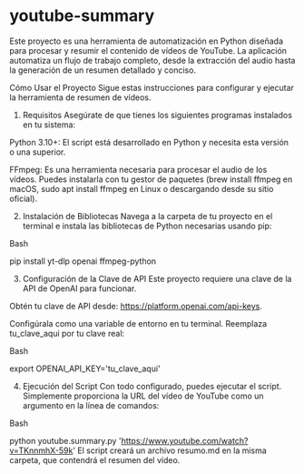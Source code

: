# youtube-summary
Este proyecto es una herramienta de automatización en Python diseñada para procesar y resumir el contenido de vídeos de YouTube. La aplicación automatiza un flujo de trabajo completo, desde la extracción del audio hasta la generación de un resumen detallado y conciso.


Cómo Usar el Proyecto
Sigue estas instrucciones para configurar y ejecutar la herramienta de resumen de vídeos.

1. Requisitos
Asegúrate de que tienes los siguientes programas instalados en tu sistema:

Python 3.10+: El script está desarrollado en Python y necesita esta versión o una superior.

FFmpeg: Es una herramienta necesaria para procesar el audio de los vídeos. Puedes instalarla con tu gestor de paquetes (brew install ffmpeg en macOS, sudo apt install ffmpeg en Linux o descargando desde su sitio oficial).

2. Instalación de Bibliotecas
Navega a la carpeta de tu proyecto en el terminal e instala las bibliotecas de Python necesarias usando pip:

Bash

pip install yt-dlp openai ffmpeg-python

3. Configuración de la Clave de API
Este proyecto requiere una clave de la API de OpenAI para funcionar.

Obtén tu clave de API desde: https://platform.openai.com/api-keys.

Configúrala como una variable de entorno en tu terminal. Reemplaza tu_clave_aqui por tu clave real:

Bash

export OPENAI_API_KEY='tu_clave_aqui'


4. Ejecución del Script
Con todo configurado, puedes ejecutar el script. Simplemente proporciona la URL del vídeo de YouTube como un argumento en la línea de comandos:

Bash

python youtube.summary.py 'https://www.youtube.com/watch?v=TKnnmhX-59k'
El script creará un archivo resumo.md en la misma carpeta, que contendrá el resumen del vídeo.

